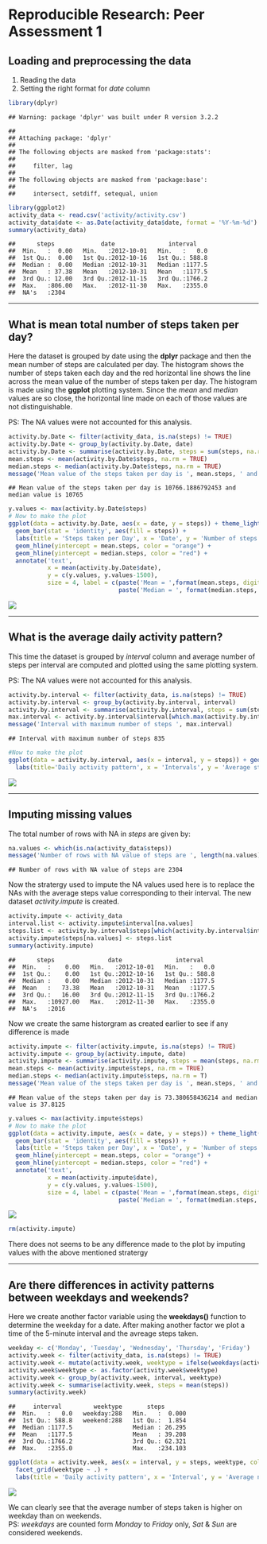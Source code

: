 # Reproducible Research: Peer Assessment 1


## Loading and preprocessing the data

1. Reading the data
2. Setting the right format for *date* column


```r
library(dplyr)
```

```
## Warning: package 'dplyr' was built under R version 3.2.2
```

```
## 
## Attaching package: 'dplyr'
## 
## The following objects are masked from 'package:stats':
## 
##     filter, lag
## 
## The following objects are masked from 'package:base':
## 
##     intersect, setdiff, setequal, union
```

```r
library(ggplot2)
activity_data <- read.csv('activity/activity.csv')
activity_data$date <- as.Date(activity_data$date, format = '%Y-%m-%d')
summary(activity_data)
```

```
##      steps             date               interval     
##  Min.   :  0.00   Min.   :2012-10-01   Min.   :   0.0  
##  1st Qu.:  0.00   1st Qu.:2012-10-16   1st Qu.: 588.8  
##  Median :  0.00   Median :2012-10-31   Median :1177.5  
##  Mean   : 37.38   Mean   :2012-10-31   Mean   :1177.5  
##  3rd Qu.: 12.00   3rd Qu.:2012-11-15   3rd Qu.:1766.2  
##  Max.   :806.00   Max.   :2012-11-30   Max.   :2355.0  
##  NA's   :2304
```
***


## What is mean total number of steps taken per day?

Here the dataset is grouped by date using the **dplyr** package and then the mean number of steps are calculated
per day. The histogram shows the number of steps taken each day and the red horizontal line shows the line across
the mean value of the number of steps taken per day. The histogram is made using the **ggplot** plotting system.
Since the *mean* and *median* values are so close, the horizontal line made on each of those values are not
distinguishable.  

PS: The NA values were not accounted for this analysis.


```r
activity.by.Date <- filter(activity_data, is.na(steps) != TRUE)
activity.by.Date <- group_by(activity.by.Date, date)
activity.by.Date <- summarise(activity.by.Date, steps = sum(steps, na.rm = TRUE))
mean.steps <- mean(activity.by.Date$steps, na.rm = TRUE)
median.steps <- median(activity.by.Date$steps, na.rm = TRUE)
message('Mean value of the steps taken per day is ', mean.steps, ' and median value is ', median.steps)
```

```
## Mean value of the steps taken per day is 10766.1886792453 and median value is 10765
```

```r
y.values <- max(activity.by.Date$steps)
# Now to make the plot
ggplot(data = activity.by.Date, aes(x = date, y = steps)) + theme_light() + 
  geom_bar(stat = 'identity', aes(fill = steps)) +
  labs(title = 'Steps taken per Day', x = 'Date', y = 'Number of steps') +
  geom_hline(yintercept = mean.steps, color = "orange") +
  geom_hline(yintercept = median.steps, color = "red") +
  annotate('text', 
           x = mean(activity.by.Date$date), 
           y = c(y.values, y.values-1500),
           size = 4, label = c(paste('Mean = ',format(mean.steps, digits = 2, nsmall = 3)),
                               paste('Median = ', format(median.steps, digits = 2, nsmall = 3))))
```

![](PA1_template_files/figure-html/unnamed-chunk-2-1.png) 
***


## What is the average daily activity pattern?

This time the dataset is grouped by *interval* column and average number of steps per interval are computed and
plotted using the same plotting system.  

PS: The NA values were not accounted for this analysis.


```r
activity.by.interval <- filter(activity_data, is.na(steps) != TRUE)
activity.by.interval <- group_by(activity.by.interval, interval)
activity.by.interval <- summarise(activity.by.interval, steps = sum(steps, na.rm = TRUE))
max.interval <- activity.by.interval$interval[which.max(activity.by.interval$steps)]
message('Interval with maximum number of steps ', max.interval)
```

```
## Interval with maximum number of steps 835
```

```r
#Now to make the plot
ggplot(data = activity.by.interval, aes(x = interval, y = steps)) + geom_line(color = 'steelblue') +
  labs(title='Daily activity pattern', x = 'Intervals', y = 'Average steps per interval')
```

![](PA1_template_files/figure-html/unnamed-chunk-3-1.png) 
***


## Imputing missing values

The total number of rows with NA in *steps* are given by:


```r
na.values <- which(is.na(activity_data$steps))
message('Number of rows with NA value of steps are ', length(na.values))
```

```
## Number of rows with NA value of steps are 2304
```

Now the stratergy used to impute the NA values used here is to replace the NAs with the average steps value
corresponding to their interval. The new dataset *activity.impute* is created.


```r
activity.impute <- activity_data
interval.list <- activity.impute$interval[na.values]
steps.list <- activity.by.interval$steps[which(activity.by.interval$interval == interval.list)]
activity.impute$steps[na.values] <- steps.list
summary(activity.impute)
```

```
##      steps               date               interval     
##  Min.   :    0.00   Min.   :2012-10-01   Min.   :   0.0  
##  1st Qu.:    0.00   1st Qu.:2012-10-16   1st Qu.: 588.8  
##  Median :    0.00   Median :2012-10-31   Median :1177.5  
##  Mean   :   73.38   Mean   :2012-10-31   Mean   :1177.5  
##  3rd Qu.:   16.00   3rd Qu.:2012-11-15   3rd Qu.:1766.2  
##  Max.   :10927.00   Max.   :2012-11-30   Max.   :2355.0  
##  NA's   :2016
```

Now we create the same historgram as created earlier to see if any difference is made


```r
activity.impute <- filter(activity.impute, is.na(steps) != TRUE)
activity.impute <- group_by(activity.impute, date)
activity.impute <- summarise(activity.impute, steps = mean(steps, na.rm = TRUE))
mean.steps <- mean(activity.impute$steps, na.rm = TRUE)
median.steps <- median(activity.impute$steps, na.rm = T)
message('Mean value of the steps taken per day is ', mean.steps, ' and median value is ', median.steps)
```

```
## Mean value of the steps taken per day is 73.380658436214 and median value is 37.8125
```

```r
y.values <- max(activity.impute$steps)
# Now to make the plot
ggplot(data = activity.impute, aes(x = date, y = steps)) + theme_light() + 
  geom_bar(stat = 'identity', aes(fill = steps)) +
  labs(title = 'Steps taken per Day', x = 'Date', y = 'Number of steps') +
  geom_hline(yintercept = mean.steps, color = "orange") +
  geom_hline(yintercept = median.steps, color = "red") +
  annotate('text', 
           x = mean(activity.impute$date), 
           y = c(y.values, y.values-1500),
           size = 4, label = c(paste('Mean = ',format(mean.steps, digits = 2, nsmall = 3)),
                               paste('Median = ', format(median.steps, digits = 2, nsmall = 3))))
```

![](PA1_template_files/figure-html/unnamed-chunk-6-1.png) 

```r
rm(activity.impute)
```

There does not seems to be any difference made to the plot by imputing values with the above mentioned stratergy
***

## Are there differences in activity patterns between weekdays and weekends?

Here we create another factor variable using the **weekdays()** function to determine the weekday for a date.
After making another factor we plot a time of the 5-minute interval and the avreage steps taken.


```r
weekday <- c('Monday', 'Tuesday', 'Wednesday', 'Thursday', 'Friday')
activity.week <- filter(activity_data, is.na(steps) != TRUE)
activity.week <- mutate(activity.week, weektype = ifelse(weekdays(activity.week$date)%in%weekday, 'weekday', 'weekend'))
activity.week$weektype <- as.factor(activity.week$weektype)
activity.week <- group_by(activity.week, interval, weektype)
activity.week <- summarise(activity.week, steps = mean(steps))
summary(activity.week)
```

```
##     interval         weektype       steps        
##  Min.   :   0.0   weekday:288   Min.   :  0.000  
##  1st Qu.: 588.8   weekend:288   1st Qu.:  1.854  
##  Median :1177.5                 Median : 26.295  
##  Mean   :1177.5                 Mean   : 39.208  
##  3rd Qu.:1766.2                 3rd Qu.: 62.321  
##  Max.   :2355.0                 Max.   :234.103
```

```r
ggplot(data = activity.week, aes(x = interval, y = steps, weektype, color = weektype)) +  geom_line() +
  facet_grid(weektype ~ .) +
  labs(title = 'Daily activity pattern', x = 'Interval', y = 'Average number of steps')
```

![](PA1_template_files/figure-html/unnamed-chunk-7-1.png) 

We can clearly see that the average number of steps taken is higher on weekday than on weekends.  
PS: *weekdays* are counted form *Monday* to *Friday* only, *Sat* & *Sun* are considered weekends.
